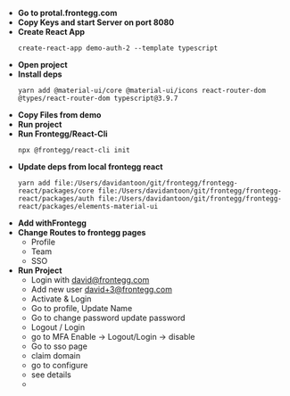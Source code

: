 - **Go to protal.frontegg.com**
- **Copy Keys and start Server on port 8080**
- **Create React App**
    ```
    create-react-app demo-auth-2 --template typescript
    ```
- **Open project**
- **Install deps**
    ```
    yarn add @material-ui/core @material-ui/icons react-router-dom @types/react-router-dom typescript@3.9.7
    ```
- **Copy Files from demo**
- **Run project**
- **Run Frontegg/React-Cli**
    ```
    npx @frontegg/react-cli init
    ```
- **Update deps from local frontegg react**
    ```
    yarn add file:/Users/davidantoon/git/frontegg/frontegg-react/packages/core file:/Users/davidantoon/git/frontegg/frontegg-react/packages/auth file:/Users/davidantoon/git/frontegg/frontegg-react/packages/elements-material-ui
    ```
- **Add withFrontegg**
- **Change Routes to frontegg pages**
    - Profile
    - Team
    - SSO
- **Run Project**
  - Login with david@frontegg.com
  - Add new user david+3@frontegg.com
  - Activate & Login
  - Go to profile, Update Name
  - Go to change password update password
  - Logout / Login
  - go to MFA Enable -> Logout/Login -> disable
  - Go to sso page
  - claim domain
  - go to configure
  - see details
  -
